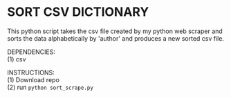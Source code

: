 # SORT CSV DICTIONARY

This python script takes the csv file created by my python web scraper and sorts the data alphabetically by 'author' and produces a new sorted csv file.

DEPENDENCIES:<br/>
(1) csv

INSTRUCTIONS:<br/>
(1) Download repo<br/>
(2) run `python sort_scrape.py`
